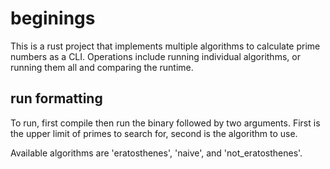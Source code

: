 # beginings

This is a rust project that implements multiple algorithms to calculate prime numbers as a CLI.
Operations include running individual algorithms, or running them all and comparing the runtime.

## run formatting

To run, first compile then run the binary followed by two arguments. First is the upper limit of primes to search for, second is the algorithm to use.

Available algorithms are 'eratosthenes', 'naive', and 'not_eratosthenes'.

